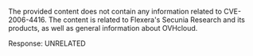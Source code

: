 The provided content does not contain any information related to CVE-2006-4416. The content is related to Flexera's Secunia Research and its products, as well as general information about OVHcloud.
 
Response: UNRELATED